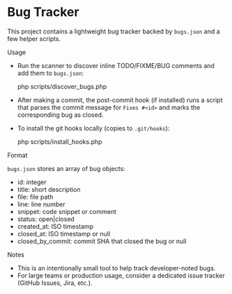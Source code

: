 # Bug Tracker

This project contains a lightweight bug tracker backed by `bugs.json` and a few helper scripts.

Usage

- Run the scanner to discover inline TODO/FIXME/BUG comments and add them to `bugs.json`:

  php scripts/discover_bugs.php

- After making a commit, the post-commit hook (if installed) runs a script that parses the commit message for `Fixes #<id>` and marks the corresponding bug as closed.

- To install the git hooks locally (copies to `.git/hooks`):

  php scripts/install_hooks.php

Format

`bugs.json` stores an array of bug objects:

- id: integer
- title: short description
- file: file path
- line: line number
- snippet: code snippet or comment
- status: open|closed
- created_at: ISO timestamp
- closed_at: ISO timestamp or null
- closed_by_commit: commit SHA that closed the bug or null

Notes

- This is an intentionally small tool to help track developer-noted bugs.
- For large teams or production usage, consider a dedicated issue tracker (GitHub Issues, Jira, etc.).
